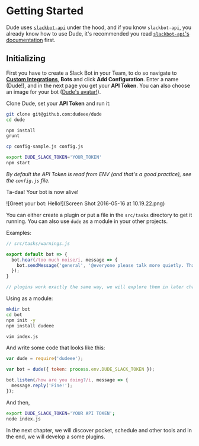 # Getting Started

 Dude uses [`slackbot-api`](https://github.com/mdibaiee/slackbot-api) under the hood, and if you know `slackbot-api`, you already know how to use Dude, it's recommended you read [`slackbot-api`'s documentation](https://mdibaiee.gitbooks.io/slackbot-api/content/) first.
 
## Initializing

 First you have to create a Slack Bot in your Team, to do so navigate to **[Custom Integrations](https://pichak.slack.com/apps/manage/custom-integrations)**, **Bots** and click **Add Configuration**. Enter a name (Dude!), and in the next page you get your **API Token**. You can also choose an image for your bot ([Dude's avatar!](https://raw.githubusercontent.com/dudeee/dude/master/avatar.png)).
 
 Clone Dude, set your **API Token** and run it:
 
 ```bash
 git clone git@github.com:dudeee/dude
 cd dude
 
 npm install
 grunt
 
 cp config-sample.js config.js
 
 export DUDE_SLACK_TOKEN='YOUR_TOKEN'
 npm start
 ``` 
 *By default the API Token is read from ENV (and that's a good practice), see the `config.js` file.*
 
 Ta-daa! Your bot is now alive!
 
 
 ![Greet your bot: Hello!](Screen Shot 2016-05-16 at 10.19.22.png)
 
 You can either create a plugin or put a file in the `src/tasks` directory to get it running. You can also use `dude` as a module in your other projects.
 
 Examples:
 
 ```javascript
 // src/tasks/warnings.js
 
 export default bot => {
   bot.hear(/too much noise/i, message => {
     bot.sendMessage('general', '@everyone please talk more quietly. Thank you.');
   });
 }
 
 // plugins work exactly the same way, we will explore them in later chapters
 ```
 
 Using as a module:
 
 ```bash
 mkdir bot
 cd bot
 npm init -y
 npm install dudeee
 
 vim index.js
 ```
 
 And write some code that looks like this:
 
```javascript
var dude = require('dudeee');

var bot = dude({ token: process.env.DUDE_SLACK_TOKEN });

bot.listen(/how are you doing?/i, message => {
  message.reply('Fine!');
});
```

And then,

```bash
export DUDE_SLACK_TOKEN='YOUR API TOKEN';
node index.js
```
 
 In the next chapter, we will discover pocket, schedule and other tools and in the end, we will develop a some plugins.